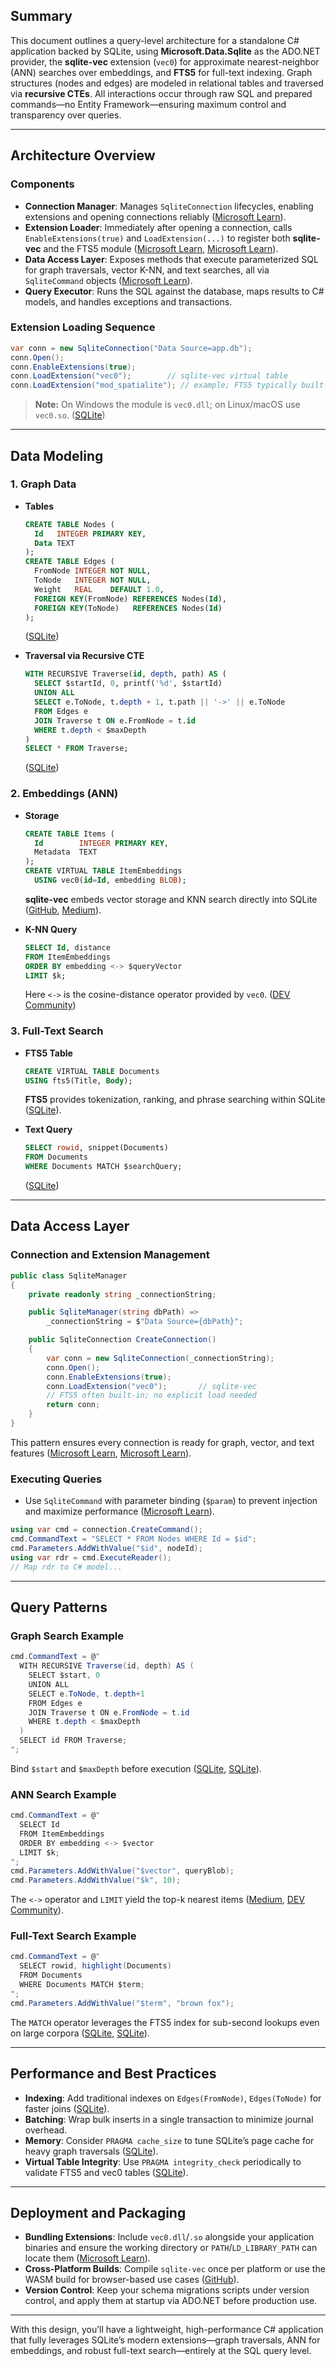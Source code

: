 ## Summary

This document outlines a query-level architecture for a standalone C# application backed by SQLite, using **Microsoft.Data.Sqlite** as the ADO.NET provider, the **sqlite-vec** extension (`vec0`) for approximate nearest-neighbor (ANN) searches over embeddings, and **FTS5** for full-text indexing. Graph structures (nodes and edges) are modeled in relational tables and traversed via **recursive CTEs**. All interactions occur through raw SQL and prepared commands—no Entity Framework—ensuring maximum control and transparency over queries.

---

## Architecture Overview

### Components

* **Connection Manager**: Manages `SqliteConnection` lifecycles, enabling extensions and opening connections reliably ([Microsoft Learn][1]).
* **Extension Loader**: Immediately after opening a connection, calls `EnableExtensions(true)` and `LoadExtension(...)` to register both **sqlite-vec** and the FTS5 module ([Microsoft Learn][2], [Microsoft Learn][3]).
* **Data Access Layer**: Exposes methods that execute parameterized SQL for graph traversals, vector K-NN, and text searches, all via `SqliteCommand` objects ([Microsoft Learn][4]).
* **Query Executor**: Runs the SQL against the database, maps results to C# models, and handles exceptions and transactions.

### Extension Loading Sequence

```csharp
var conn = new SqliteConnection("Data Source=app.db");
conn.Open();
conn.EnableExtensions(true);
conn.LoadExtension("vec0");        // sqlite-vec virtual table
conn.LoadExtension("mod_spatialite"); // example; FTS5 typically built-in
```

> **Note:** On Windows the module is `vec0.dll`; on Linux/macOS use `vec0.so`. ([SQLite][5])

---

## Data Modeling

### 1. Graph Data

* **Tables**

  ```sql
  CREATE TABLE Nodes (
    Id   INTEGER PRIMARY KEY,
    Data TEXT
  );
  CREATE TABLE Edges (
    FromNode INTEGER NOT NULL,
    ToNode   INTEGER NOT NULL,
    Weight   REAL    DEFAULT 1.0,
    FOREIGN KEY(FromNode) REFERENCES Nodes(Id),
    FOREIGN KEY(ToNode)   REFERENCES Nodes(Id)
  );
  ```

  ([SQLite][6])

* **Traversal via Recursive CTE**

  ```sql
  WITH RECURSIVE Traverse(id, depth, path) AS (
    SELECT $startId, 0, printf('%d', $startId)
    UNION ALL
    SELECT e.ToNode, t.depth + 1, t.path || '->' || e.ToNode
    FROM Edges e
    JOIN Traverse t ON e.FromNode = t.id
    WHERE t.depth < $maxDepth
  )
  SELECT * FROM Traverse;
  ```

  ([SQLite][7])

### 2. Embeddings (ANN)

* **Storage**

  ```sql
  CREATE TABLE Items (
    Id        INTEGER PRIMARY KEY,
    Metadata  TEXT
  );
  CREATE VIRTUAL TABLE ItemEmbeddings 
    USING vec0(id=Id, embedding BLOB);
  ```

  **sqlite-vec** embeds vector storage and KNN search directly into SQLite ([GitHub][8], [Medium][9]).

* **K-NN Query**

  ```sql
  SELECT Id, distance
  FROM ItemEmbeddings
  ORDER BY embedding <-> $queryVector
  LIMIT $k;
  ```

  Here `<->` is the cosine-distance operator provided by `vec0`. ([DEV Community][10])

### 3. Full-Text Search

* **FTS5 Table**

  ```sql
  CREATE VIRTUAL TABLE Documents
  USING fts5(Title, Body);
  ```

  **FTS5** provides tokenization, ranking, and phrase searching within SQLite ([SQLite][11]).

* **Text Query**

  ```sql
  SELECT rowid, snippet(Documents)
  FROM Documents
  WHERE Documents MATCH $searchQuery;
  ```

  ([SQLite][12])

---

## Data Access Layer

### Connection and Extension Management

```csharp
public class SqliteManager
{
    private readonly string _connectionString;

    public SqliteManager(string dbPath) =>
        _connectionString = $"Data Source={dbPath}";

    public SqliteConnection CreateConnection()
    {
        var conn = new SqliteConnection(_connectionString);
        conn.Open();
        conn.EnableExtensions(true);
        conn.LoadExtension("vec0");       // sqlite-vec
        // FTS5 often built-in; no explicit load needed
        return conn;
    }
}
```

This pattern ensures every connection is ready for graph, vector, and text features ([Microsoft Learn][1], [Microsoft Learn][3]).

### Executing Queries

* Use `SqliteCommand` with parameter binding (`$param`) to prevent injection and maximize performance ([Microsoft Learn][4]).

```csharp
using var cmd = connection.CreateCommand();
cmd.CommandText = "SELECT * FROM Nodes WHERE Id = $id";
cmd.Parameters.AddWithValue("$id", nodeId);
using var rdr = cmd.ExecuteReader();
// Map rdr to C# model...
```

---

## Query Patterns

### Graph Search Example

```csharp
cmd.CommandText = @"
  WITH RECURSIVE Traverse(id, depth) AS (
    SELECT $start, 0
    UNION ALL
    SELECT e.ToNode, t.depth+1
    FROM Edges e
    JOIN Traverse t ON e.FromNode = t.id
    WHERE t.depth < $maxDepth
  )
  SELECT id FROM Traverse;
";
```

Bind `$start` and `$maxDepth` before execution ([SQLite][6], [SQLite][7]).

### ANN Search Example

```csharp
cmd.CommandText = @"
  SELECT Id 
  FROM ItemEmbeddings
  ORDER BY embedding <-> $vector
  LIMIT $k;
";
cmd.Parameters.AddWithValue("$vector", queryBlob);
cmd.Parameters.AddWithValue("$k", 10);
```

The `<->` operator and `LIMIT` yield the top-k nearest items ([Medium][9], [DEV Community][10]).

### Full-Text Search Example

```csharp
cmd.CommandText = @"
  SELECT rowid, highlight(Documents)
  FROM Documents
  WHERE Documents MATCH $term;
";
cmd.Parameters.AddWithValue("$term", "brown fox");
```

The `MATCH` operator leverages the FTS5 index for sub-second lookups even on large corpora ([SQLite][11], [SQLite][12]).

---

## Performance and Best Practices

* **Indexing**: Add traditional indexes on `Edges(FromNode)`, `Edges(ToNode)` for faster joins ([SQLite][6]).
* **Batching**: Wrap bulk inserts in a single transaction to minimize journal overhead.
* **Memory**: Consider `PRAGMA cache_size` to tune SQLite’s page cache for heavy graph traversals ([SQLite][5]).
* **Virtual Table Integrity**: Use `PRAGMA integrity_check` periodically to validate FTS5 and vec0 tables ([SQLite][13]).

---

## Deployment and Packaging

* **Bundling Extensions**: Include `vec0.dll`/`.so` alongside your application binaries and ensure the working directory or `PATH`/`LD_LIBRARY_PATH` can locate them ([Microsoft Learn][2]).
* **Cross-Platform Builds**: Compile `sqlite-vec` once per platform or use the WASM build for browser-based use cases ([GitHub][8]).
* **Version Control**: Keep your schema migrations scripts under version control, and apply them at startup via ADO.NET before production use.

---

With this design, you’ll have a lightweight, high-performance C# application that fully leverages SQLite’s modern extensions—graph traversals, ANN for embeddings, and robust full-text search—entirely at the SQL query level.

[1]: https://learn.microsoft.com/en-us/dotnet/api/microsoft.data.sqlite.sqliteconnection?view=msdata-sqlite-8.0.0&utm_source=chatgpt.com "SqliteConnection Class (Microsoft.Data.Sqlite)"
[2]: https://learn.microsoft.com/en-us/dotnet/standard/data/sqlite/extensions?utm_source=chatgpt.com "Extensions - Microsoft.Data.Sqlite"
[3]: https://learn.microsoft.com/en-us/dotnet/api/microsoft.data.sqlite.sqliteconnection.loadextension?view=msdata-sqlite-9.0.0&utm_source=chatgpt.com "SqliteConnection.LoadExtension(String, String) Method"
[4]: https://learn.microsoft.com/en-us/dotnet/standard/data/sqlite/?utm_source=chatgpt.com "Microsoft.Data.Sqlite overview"
[5]: https://www.sqlite.org/loadext.html?utm_source=chatgpt.com "Run-Time Loadable Extensions - SQLite"
[6]: https://sqlite.org/lang_with.html?utm_source=chatgpt.com "3. Recursive Common Table Expressions - SQLite"
[7]: https://sqlite.org/forum/info/3b309a9765636b79?utm_source=chatgpt.com "Breadth-first graph traversal - SQLite User Forum"
[8]: https://github.com/asg017/sqlite-vec?utm_source=chatgpt.com "asg017/sqlite-vec: A vector search SQLite extension that ... - GitHub"
[9]: https://medium.com/%40stephenc211/how-sqlite-vec-works-for-storing-and-querying-vector-embeddings-165adeeeceea?utm_source=chatgpt.com "How sqlite-vec Works for Storing and Querying Vector Embeddings"
[10]: https://dev.to/stephenc222/how-to-use-sqlite-vec-to-store-and-query-vector-embeddings-58mf?utm_source=chatgpt.com "How to use sqlite-vec to store and query vector embeddings"
[11]: https://www.sqlite.org/fts5.html?utm_source=chatgpt.com "SQLite FTS5 Extension"
[12]: https://sqlite.org/search?q=fts5&utm_source=chatgpt.com "Search SQLite Documentation"
[13]: https://www.sqlite.org/vtab.html?utm_source=chatgpt.com "The Virtual Table Mechanism Of SQLite"
